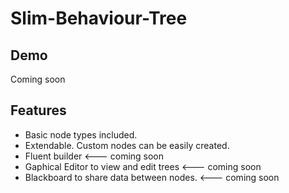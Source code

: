 # Slim-Behaviour-Tree
## Demo
Coming soon

## Features
* Basic node types included.
* Extendable. Custom nodes can be easily created.
* Fluent builder <--- coming soon
* Gaphical Editor to view and edit trees <--- coming soon
* Blackboard to share data between nodes. <--- coming soon
